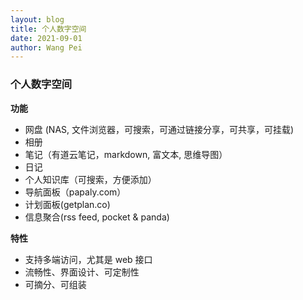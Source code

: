 ```yaml
---
layout: blog
title: 个人数字空间
date: 2021-09-01
author: Wang Pei
---
```


### 个人数字空间

**功能**

- 网盘 (NAS, 文件浏览器，可搜索，可通过链接分享，可共享，可挂载)
- 相册
- 笔记（有道云笔记，markdown, 富文本, 思维导图）
- 日记
- 个人知识库（可搜索，方便添加）
- 导航面板（papaly.com）
- 计划面板(getplan.co)
- 信息聚合(rss feed, pocket & panda)

**特性**

- 支持多端访问，尤其是 web 接口
- 流畅性、界面设计、可定制性
- 可摘分、可组装
